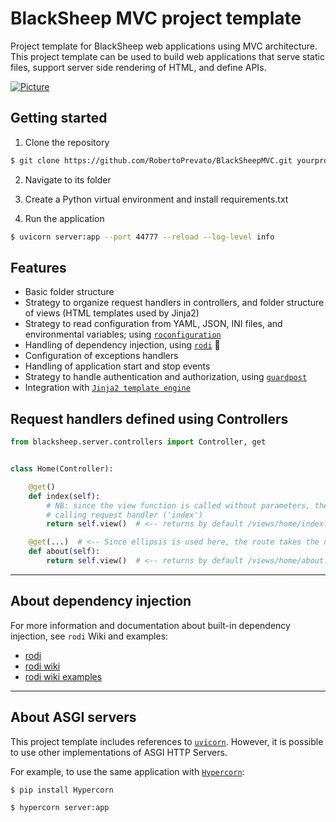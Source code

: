 # BlackSheep MVC project template
Project template for BlackSheep web applications using MVC architecture. This project template
can be used to build web applications that serve static files, support server side rendering of HTML, and define APIs.

[![Picture](https://labeuwstacc.blob.core.windows.net/posts/blacksheep-mvc.png)](#blacksheep-mvc-project-template)

## Getting started
1. Clone the repository

```bash
$ git clone https://github.com/RobertoPrevato/BlackSheepMVC.git yourproject
```

2. Navigate to its folder

3. Create a Python virtual environment and install requirements.txt

4. Run the application
```bash
$ uvicorn server:app --port 44777 --reload --log-level info
```

## Features
* Basic folder structure
* Strategy to organize request handlers in controllers, and folder structure of views (HTML templates used by Jinja2)
* Strategy to read configuration from YAML, JSON, INI files, and environmental variables; using [`roconfiguration`](https://github.com/RobertoPrevato/roconfiguration)
* Handling of dependency injection, using [`rodi`](https://github.com/RobertoPrevato/rodi) :tulip:
* Configuration of exceptions handlers
* Handling of application start and stop events
* Strategy to handle authentication and authorization, using [`guardpost`](https://github.com/RobertoPrevato/GuardPost)
* Integration with [`Jinja2 template engine`](http://jinja.pocoo.org/docs/2.10/)

## Request handlers defined using Controllers

```python
from blacksheep.server.controllers import Controller, get


class Home(Controller):

    @get()
    def index(self):
        # NB: since the view function is called without parameters, the name is obtained from the
        # calling request handler ('index')
        return self.view()  # <-- returns by default /views/home/index.html

    @get(...)  # <-- Since ellipsis is used here, the route takes the name of the request handler: '/about'
    def about(self):
        return self.view()  # <-- returns by default /views/home/about.html
```

---

## About dependency injection
For more information and documentation about built-in dependency injection, see `rodi` Wiki and examples:

* [rodi](https://github.com/RobertoPrevato/rodi)
* [rodi wiki](https://github.com/RobertoPrevato/rodi/wiki)
* [rodi wiki examples](https://github.com/RobertoPrevato/rodi/wiki/Examples)

---

## About ASGI servers
This project template includes references to [`uvicorn`](uvicorn.org). However, it is possible to use other implementations of ASGI HTTP Servers.

For example, to use the same application with [`Hypercorn`](https://pypi.org/project/Hypercorn/):

```bash
$ pip install Hypercorn

$ hypercorn server:app
```
